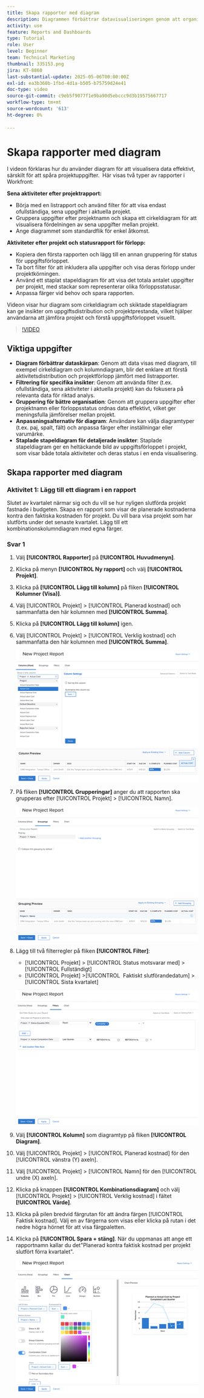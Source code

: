 ```yaml
---
title: Skapa rapporter med diagram
description: Diagrammen förbättrar datavisualiseringen genom att organisera datainsikter med hjälp av anpassningsbara filter, grupperingar och staplade kolumnformat, vilket gör analysen tydligare och mer användbar.
activity: use
feature: Reports and Dashboards
type: Tutorial
role: User
level: Beginner
team: Technical Marketing
thumbnail: 335153.png
jira: KT-8860
last-substantial-update: 2025-05-06T00:00:00Z
exl-id: ea3b360b-1fbd-4d1a-b505-b75759d24e41
doc-type: video
source-git-commit: c9eb5f9077f1e9ba90d5ebccc9d3b19575667717
workflow-type: tm+mt
source-wordcount: '613'
ht-degree: 0%

---
```


# Skapa rapporter med diagram

I videon förklaras hur du använder diagram för att visualisera data effektivt, särskilt för att spåra projektuppgifter. &#x200B; Här visas två typer av rapporter i Workfront:

**Sena aktiviteter efter projektrapport:**

* Börja med en listrapport och använd filter för att visa endast ofullständiga, sena uppgifter i aktuella projekt. &#x200B;
* Gruppera uppgifter efter projektnamn och skapa ett cirkeldiagram för att visualisera fördelningen av sena uppgifter mellan projekt. &#x200B;
* Ange diagrammet som standardflik för enkel åtkomst. &#x200B;

**Aktiviteter efter projekt och statusrapport för förlopp:**

* Kopiera den första rapporten och lägg till en annan gruppering för status för uppgiftsförloppet.
* Ta bort filter för att inkludera alla uppgifter och visa deras förlopp under projektkörningen.
* Använd ett staplat stapeldiagram för att visa det totala antalet uppgifter per projekt, med stackar som representerar olika förloppsstatusar.
* Anpassa färger vid behov och spara rapporten.

Videon visar hur diagram som cirkeldiagram och skiktade stapeldiagram kan ge insikter om uppgiftsdistribution och projektprestanda, vilket hjälper användarna att jämföra projekt och förstå uppgiftsförloppet visuellt. &#x200B;

>[!VIDEO](https://video.tv.adobe.com/v/335155/?quality=12&learn=on)

## Viktiga uppgifter

* **Diagram förbättrar dataskärpan**: Genom att data visas med diagram, till exempel cirkeldiagram och kolumndiagram, blir det enklare att förstå aktivitetsdistribution och projektförlopp jämfört med listrapporter. &#x200B;
* **Filtrering för specifika insikter**: Genom att använda filter (t.ex. ofullständiga, sena aktiviteter i aktuella projekt) kan du fokusera på relevanta data för riktad analys. &#x200B;
* **Gruppering för bättre organisation**: Genom att gruppera uppgifter efter projektnamn eller förloppsstatus ordnas data effektivt, vilket ger meningsfulla jämförelser mellan projekt. &#x200B;
* **Anpassningsalternativ för diagram**: Användare kan välja diagramtyper (t.ex. paj, spalt, fält) och anpassa färger efter inställningar eller varumärke. &#x200B;
* **Staplade stapeldiagram för detaljerade insikter**: Staplade stapeldiagram ger en heltäckande bild av uppgiftsförloppet i projekt, som visar både totala aktiviteter och deras status i en enda visualisering.


## Skapa rapporter med diagram

### Aktivitet 1: Lägg till ett diagram i en rapport

Slutet av kvartalet närmar sig och du vill se hur nyligen slutförda projekt fastnade i budgeten. Skapa en rapport som visar de planerade kostnaderna kontra den faktiska kostnaden för projekt. Du vill bara visa projekt som har slutförts under det senaste kvartalet. Lägg till ett kombinationskolumndiagram med egna färger.

### Svar 1

1. Välj **[!UICONTROL Rapporter]** på **[!UICONTROL Huvudmenyn]**.
1. Klicka på menyn **[!UICONTROL Ny rapport]** och välj **[!UICONTROL Projekt]**.
1. Klicka på **[!UICONTROL Lägg till kolumn]** på fliken **[!UICONTROL Kolumner (Visa)]**.
1. Välj [!UICONTROL Projekt] > [!UICONTROL Planerad kostnad] och sammanfatta den här kolumnen med **[!UICONTROL Summa]**.
1. Klicka på **[!UICONTROL Lägg till kolumn]** igen.
1. Välj [!UICONTROL Projekt] > [!UICONTROL Verklig kostnad] och sammanfatta den här kolumnen med **[!UICONTROL Summa]**.

   ![En bild av skärmen där kolumner läggs till i en rapport](assets/chart-report-columns.png)

1. På fliken **[!UICONTROL Grupperingar]** anger du att rapporten ska grupperas efter [!UICONTROL Projekt] > [!UICONTROL Namn].

   ![En bild av skärmen där grupperingar ska läggas till i en rapport](assets/chart-report-groupings.png)

1. Lägg till två filterregler på fliken **[!UICONTROL Filter]**:

   * [!UICONTROL Projekt] > [!UICONTROL Status motsvarar med] > [!UICONTROL Fullständigt]
   * [!UICONTROL Projekt] >[!UICONTROL &#x200B; Faktiskt slutförandedatum] > [!UICONTROL Sista kvartalet]

   ![En bild av skärmen där filter ska läggas till i en rapport](assets/chart-report-filters.png)

1. Välj **[!UICONTROL Kolumn]** som diagramtyp på fliken **[!UICONTROL Diagram]**.
1. Välj [!UICONTROL Projekt] > [!UICONTROL Planerad kostnad] för den [!UICONTROL vänstra (Y) axeln].
1. Välj [!UICONTROL Projekt] > [!UICONTROL Namn] för den [!UICONTROL undre (X) axeln].
1. Klicka på knappen **[!UICONTROL Kombinationsdiagram]** och välj [!UICONTROL Projekt] > [!UICONTROL Verklig kostnad] i fältet **[!UICONTROL Värde]**.
1. Klicka på pilen bredvid färgrutan för att ändra färgen [!UICONTROL Faktisk kostnad]. Välj en av färgerna som visas eller klicka på rutan i det nedre högra hörnet för att visa färgpaletten.
1. Klicka på **[!UICONTROL Spara + stäng]**. När du uppmanas att ange ett rapportnamn kallar du det&quot;Planerad kontra faktisk kostnad per projekt slutfört förra kvartalet&quot;.

   ![En bild av skärmen som lägger till ett diagram i en rapport](assets/chart-report-chart.png)
